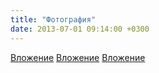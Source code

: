 ```yaml
---
title: "Фотография"
date: 2013-07-01 09:14:00 +0300
---
```



[Вложение](/assets/vk_photos/1/ZRaDOKR7ym0.jpg)
[Вложение](/assets/vk_photos/1/DS5ouODhZPI.jpg)
[Вложение](/assets/vk_photos/1/j_8kHSPQeOA.jpg)

